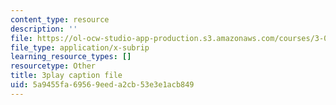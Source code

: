 ```yaml
---
content_type: resource
description: ''
file: https://ol-ocw-studio-app-production.s3.amazonaws.com/courses/3-021j-introduction-to-modeling-and-simulation-spring-2012/5a9455fa69569eeda2cb53e3e1acb849_HGB8VlcFVzU.srt
file_type: application/x-subrip
learning_resource_types: []
resourcetype: Other
title: 3play caption file
uid: 5a9455fa-6956-9eed-a2cb-53e3e1acb849
---
```


